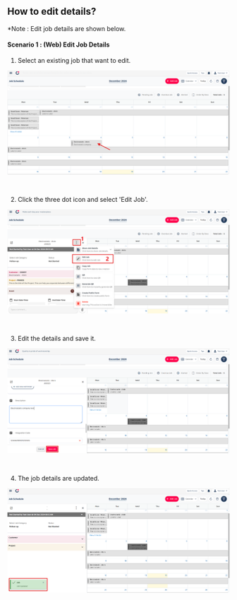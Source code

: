 ## How to edit details?
*Note : Edit job details are shown below.

#### Scenario 1 : (Web) Edit Job Details
1) Select an existing job that want to edit. <br>
<p align="center">
         <img src="img2/Edit_Details_Step_1.png" alt="Edit Job Details">
</p><br>

2) Click the three dot icon and select 'Edit Job'.<br>
<p align="center">
         <img src="img2/Edit_Details_Step_2.png" alt="Edit Job Details">
</p><br>

3) Edit the details and save it.<br>
<p align="center">
         <img src="img2/Edit_Details_Step_3.png" alt="Edit Job Details">
</p><br>

4) The job details are updated.<br>
<p align="center">
         <img src="img2/Edit_Details_Step_4.png" alt="Edit Job Details">
</p><br>









